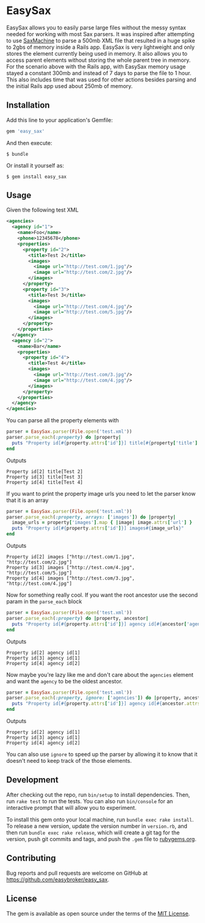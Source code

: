 # EasySax

EasySax allows you to easily parse large files without the messy syntax needed for working with most Sax parsers. It was inspired after attempting to use [SaxMachine](https://github.com/pauldix/sax-machine) to parse a 500mb XML file that resulted in a huge spike to 2gbs of memory inside a Rails app. EasySax is very lightweight and only stores the element currently being used in memory. It also allows you to access parent elements without storing the whole parent tree in memory. For the scenario above with the Rails app, with EasySax memory usage stayed a constant 300mb and instead of 7 days to parse the file to 1 hour. This also includes time that was used for other actions besides parsing and the initial Rails app used about 250mb of memory.

## Installation

Add this line to your application's Gemfile:

```ruby
gem 'easy_sax'
```

And then execute:

    $ bundle

Or install it yourself as:

    $ gem install easy_sax

## Usage
Given the following test XML
```xml
<agencies>
  <agency id="1">
    <name>Foo</name>
    <phone>12345678</phone>
    <properties>
      <property id="2">
        <title>Test 2</title>
        <images>
          <image url="http://test.com/1.jpg"/>
          <image url="http://test.com/2.jpg"/>
        </images>
      </property>
      <property id="3">
        <title>Test 3</title>
        <images>
          <image url="http://test.com/4.jpg"/>
          <image url="http://test.com/5.jpg"/>
        </images>
      </property>
    </properties>
  </agency>
  <agency id="2">
    <name>Bar</name>
    <properties>
      <property id="4">
        <title>Test 4</title>
        <images>
          <image url="http://test.com/3.jpg"/>
          <image url="http://test.com/4.jpg"/>
        </images>
      </property>
    </properties>
  </agency>
</agencies>
```
You can parse all the property elements with

```ruby
parser = EasySax.parser(File.open('test.xml'))
parser.parse_each(:property) do |property|
  puts "Property id[#{property.attrs['id']}] title[#{property['title'].text}]"
end
```

Outputs

```
Property id[2] title[Test 2]
Property id[3] title[Test 3]
Property id[4] title[Test 4]
```

If you want to print the property image urls you need to let the parser know that it is an array

```ruby
parser = EasySax.parser(File.open('test.xml'))
parser.parse_each(:property, arrays: ['images']) do |property|
  image_urls = property['images'].map { |image| image.attrs['url'] }
  puts "Property id[#{property.attrs['id']}] images#{image_urls}"
end
```

Outputs

```
Property id[2] images ["http://test.com/1.jpg", "http://test.com/2.jpg"]
Property id[3] images ["http://test.com/4.jpg", "http://test.com/5.jpg"]
Property id[4] images ["http://test.com/3.jpg", "http://test.com/4.jpg"]
```

Now for something really cool. If you want the root ancestor use the second param in the `parse_each` block

```ruby
parser = EasySax.parser(File.open('test.xml'))
parser.parse_each(:property) do |property, ancestor|
  puts "Property id[#{property.attrs['id']}] agency id[#{ancestor['agency'].attrs['id']}]"
end
```

Outputs

```
Property id[2] agency id[1]
Property id[3] agency id[1]
Property id[4] agency id[2]
```

Now maybe you're lazy like me and don't care about the `agencies` element and want the `agency` to be the oldest ancestor.

```ruby
parser = EasySax.parser(File.open('test.xml'))
parser.parse_each(:property, ignore: ['agencies']) do |property, ancestor|
  puts "Property id[#{property.attrs['id']}] agency id[#{ancestor.attrs['id']}]"
end
```

Outputs

```
Property id[2] agency id[1]
Property id[3] agency id[1]
Property id[4] agency id[2]
```

You can also use `ignore` to speed up the parser by allowing it to know that it doesn't need to keep track of the those elements.
## Development

After checking out the repo, run `bin/setup` to install dependencies. Then, run `rake test` to run the tests. You can also run `bin/console` for an interactive prompt that will allow you to experiment.

To install this gem onto your local machine, run `bundle exec rake install`. To release a new version, update the version number in `version.rb`, and then run `bundle exec rake release`, which will create a git tag for the version, push git commits and tags, and push the `.gem` file to [rubygems.org](https://rubygems.org).

## Contributing

Bug reports and pull requests are welcome on GitHub at https://github.com/easybroker/easy_sax.


## License

The gem is available as open source under the terms of the [MIT License](http://opensource.org/licenses/MIT).

